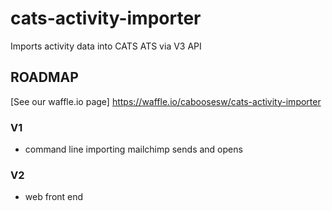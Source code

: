 # cats-activity-importer
Imports activity data into CATS ATS via V3 API

## ROADMAP

[See our waffle.io page] <https://waffle.io/caboosesw/cats-activity-importer>

### V1
- command line importing mailchimp sends and opens

### V2
- web front end
